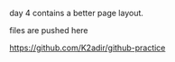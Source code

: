 day 4 contains a better page layout.

files are pushed here

https://github.com/K2adir/github-practice